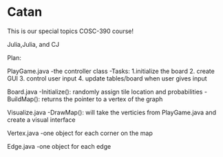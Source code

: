 # Catan

This is our special topics COSC-390 course!

Julia,Julia, and CJ 

Plan:

PlayGame.java
-the controller class
-Tasks:
1.initialize the board
2. create GUI
3. control user input
4. update tables/board when user gives input 


Board.java
-Initialize(): randomly assign tile location and probabilities
-BuildMap(): returns the pointer to a vertex of the graph

Visualize.java
-DrawMap(): will take the verticies from PlayGame.java and create a visual interface

Vertex.java
-one object for each corner on the map

Edge.java
-one object for each edge




